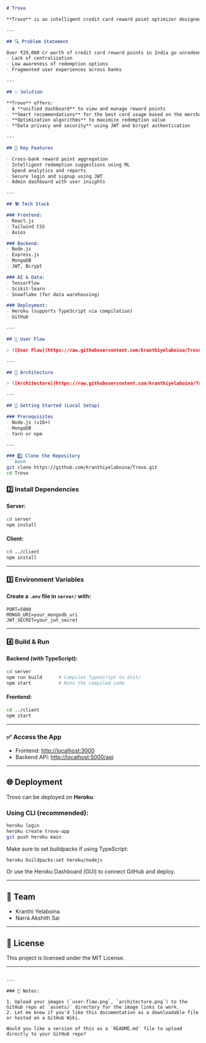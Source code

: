 
```markdown
# Trovo

**Trovo** is an intelligent credit card reward point optimizer designed to address the widespread issue of unredeemed credit card rewards in India. It acts as a unified platform for users to track, manage, and optimize reward points across multiple banks and cards.

---

## 🔍 Problem Statement

Over ₹29,000 Cr worth of credit card reward points in India go unredeemed due to:
- Lack of centralization
- Low awareness of redemption options
- Fragmented user experiences across banks

---

## 💡 Solution

**Trovo** offers:
- A **unified dashboard** to view and manage reward points
- **Smart recommendations** for the best card usage based on the merchant
- **Optimization algorithms** to maximize redemption value
- **Data privacy and security** using JWT and bcrypt authentication

---

## 🧠 Key Features

- Cross-bank reward point aggregation
- Intelligent redemption suggestions using ML
- Spend analytics and reports
- Secure login and signup using JWT
- Admin dashboard with user insights

---

## 🛠️ Tech Stack

### Frontend:
- React.js
- Tailwind CSS
- Axios

### Backend:
- Node.js
- Express.js
- MongoDB
- JWT, Bcrypt

### AI & Data:
- TensorFlow
- Scikit-learn
- Snowflake (for data warehousing)

### Deployment:
- Heroku (supports TypeScript via compilation)
- GitHub

---

## 📸 User Flow

> ![User Flow](https://raw.githubusercontent.com/kranthiyelaboina/Trovo/main/assets/user-flow.png)

---

## 🧱 Architecture

> ![Architecture](https://raw.githubusercontent.com/kranthiyelaboina/Trovo/main/assets/architecture.png)

---

## 🚀 Getting Started (Local Setup)

### Prerequisites
- Node.js (v16+)
- MongoDB
- Yarn or npm

---

### 1️⃣ Clone the Repository
```bash
git clone https://github.com/kranthiyelaboina/Trovo.git
cd Trovo
```

### 2️⃣ Install Dependencies

#### Server:
```bash
cd server
npm install
```

#### Client:
```bash
cd ../client
npm install
```

---

### 3️⃣ Environment Variables

#### Create a `.env` file in `server/` with:
```env
PORT=5000
MONGO_URI=your_mongodb_uri
JWT_SECRET=your_jwt_secret
```

---

### 4️⃣ Build & Run

#### Backend (with TypeScript):
```bash
cd server
npm run build      # Compiles TypeScript to dist/
npm start          # Runs the compiled code
```

#### Frontend:
```bash
cd ../client
npm start
```

---

### ✅ Access the App
- Frontend: [http://localhost:3000](http://localhost:3000)
- Backend API: [http://localhost:5000/api](http://localhost:5000/api)

---

## 🌐 Deployment

Trovo can be deployed on **Heroku**:

### Using CLI (recommended):
```bash
heroku login
heroku create trovo-app
git push heroku main
```

Make sure to set buildpacks if using TypeScript:
```bash
heroku buildpacks:set heroku/nodejs
```

Or use the Heroku Dashboard (GUI) to connect GitHub and deploy.

---

## 👥 Team

- Kranthi Yelaboina
- Narra Akshith Sai

---

## 📃 License

This project is licensed under the MIT License.

---

```

---

### 📌 Notes:

1. Upload your images (`user-flow.png`, `architecture.png`) to the GitHub repo at `assets/` directory for the image links to work.
2. Let me know if you'd like this documentation as a downloadable file or hosted on a GitHub Wiki.

Would you like a version of this as a `README.md` file to upload directly to your GitHub repo?
